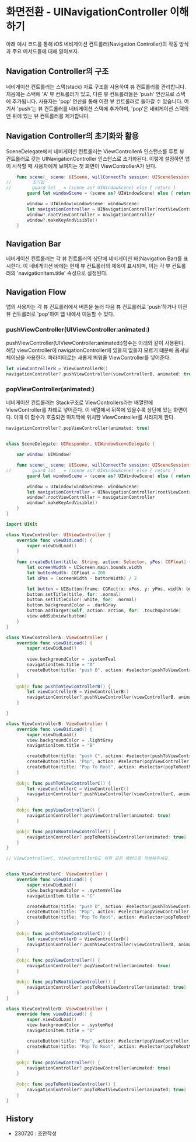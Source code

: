 # 화면전환 - UINavigationController 이해하기

아래 예시 코드를 통해 iOS 네비게이션 컨트롤러(Navigation Controller)의 작동 방식과 주요 메서드들에 대해 알아보자.

## Navigation Controller의 구조
네비게이션 컨트롤러는 스택(stack) 자료 구조를 사용하여 뷰 컨트롤러를 관리합니다. 처음에는 스택에 'A' 뷰 컨트롤러가 있고, 다른 뷰 컨트롤러들은 'push' 연산으로 스택에 추가됩니다. 사용자는 'pop' 연산을 통해 이전 뷰 컨트롤러로 돌아갈 수 있습니다. 여기서 'push'는 뷰 컨트롤러를 네비게이션 스택에 추가하며, 'pop'은 네비게이션 스택의 맨 위에 있는 뷰 컨트롤러를 제거합니다.

## Navigation Controller의 초기화와 활용
SceneDelegate에서 네비게이션 컨트롤러는 ViewControllerA 인스턴스를 루트 뷰 컨트롤러로 갖는 UINavigationController 인스턴스로 초기화된다. 이렇게 설정하면 앱이 시작할 때 사용자에게 보여지는 첫 화면이 ViewControllerA가 된다.


```swift
    func scene(_ scene: UIScene, willConnectTo session: UISceneSession, options connectionOptions: UIScene.ConnectionOptions) {
//        초기값
//        guard let _ = (scene as? UIWindowScene) else { return }
        guard let windowScene = (scene as? UIWindowScene) else { return }

        window = UIWindow(windowScene: windowScene)
        let navigationController = UINavigationController(rootViewController: ViewControllerA())
        window?.rootViewController = navigationController
        window?.makeKeyAndVisible()
    }

```

## Navigation Bar
네비게이션 컨트롤러는 각 뷰 컨트롤러의 상단에 네비게이션 바(Navigation Bar)를 표시한다. 이 네비게이션 바에는 현재 뷰 컨트롤러의 제목이 표시되며, 이는 각 뷰 컨트롤러의 'navigationItem.title' 속성으로 설정된다.

## Navigation Flow
앱의 사용자는 각 뷰 컨트롤러에서 버튼을 눌러 다음 뷰 컨트롤러로 'push'하거나 이전 뷰 컨트롤러로 'pop'하여 앱 내에서 이동할 수 있다.

### pushViewController(UIViewController:animated:)
pushViewController(UIViewController:animated:)함수는 아래와 같이 사용된다.
해당 viewController에 navigationController에 있을지 없을지 모르기 떄문에 옵셔널 체이닝을 사용한다.
파라미터로는 새롭게 띄워줄 ViewController를 넣어준다.

```swift
let viewControllerB = ViewControllerB()
navigationController?.pushViewController(viewControllerB, animated: true)
```


### popViewController(animated:)
네비게이션 컨트롤러는 Stack구조로 ViewControllers라는 배열안에 ViewController를 차례로 넣어준다. 
이 배열에서 뒤쪽에 있을수록 상단에 있는 화면이다.
이때 이 함수가 호출되면 마지막에 위치한 ViewController를 사라지게 한다.

```swift
navigationController?.popViewController(animated: true)
```



```swift

class SceneDelegate: UIResponder, UIWindowSceneDelegate {

    var window: UIWindow?

    func scene(_ scene: UIScene, willConnectTo session: UISceneSession, options connectionOptions: UIScene.ConnectionOptions) {
//        guard let _ = (scene as? UIWindowScene) else { return }
        guard let windowScene = (scene as? UIWindowScene) else { return }

        window = UIWindow(windowScene: windowScene)
        let navigationController = UINavigationController(rootViewController: ViewControllerA())
        window?.rootViewController = navigationController
        window?.makeKeyAndVisible()
    }
}

import UIKit

class ViewController: UIViewController {
    override func viewDidLoad() {
        super.viewDidLoad()
    }
    
    func createButton(title: String, action: Selector, yPos: CGFloat) {
        let screenWidth = UIScreen.main.bounds.width
        let buttonWidth: CGFloat = 200
        let xPos = (screenWidth - buttonWidth) / 2

        let button = UIButton(frame: CGRect(x: xPos, y: yPos, width: buttonWidth, height: 50))
        button.setTitle(title, for: .normal)
        button.setTitleColor(.white, for: .normal)
        button.backgroundColor = .darkGray
        button.addTarget(self, action: action, for: .touchUpInside)
        view.addSubview(button)
    }
}

class ViewControllerA: ViewController {
    override func viewDidLoad() {
        super.viewDidLoad()
        
        view.backgroundColor = .systemTeal
        navigationItem.title = "A"
        createButton(title: "push B", action: #selector(pushToViewControllerB), yPos: 100)
    }
    
    @objc func pushToViewControllerB() {
        let viewControllerB = ViewControllerB()
        navigationController?.pushViewController(viewControllerB, animated: true)
    }

}

class ViewControllerB: ViewController {
    override func viewDidLoad() {
        super.viewDidLoad()
        view.backgroundColor = .lightGray
        navigationItem.title = "B"

        createButton(title: "push C", action: #selector(pushToViewControllerC), yPos: 100)
        createButton(title: "Pop", action: #selector(popViewController), yPos: 200)
        createButton(title: "Pop To Root", action: #selector(popToRootViewController), yPos: 300)
    }
    
    @objc func pushToViewControllerC() {
        let viewControllerC = ViewControllerC()
        navigationController?.pushViewController(viewControllerC, animated: true)
    }

    @objc func popViewController() {
        navigationController?.popViewController(animated: true)
    }

    @objc func popToRootViewController() {
        navigationController?.popToRootViewController(animated: true)
    }
}

// ViewControllerC, ViewControllerD도 위와 같은 패턴으로 작성해주세요.


class ViewControllerC: ViewController {
    override func viewDidLoad() {
        super.viewDidLoad()
        view.backgroundColor = .systemYellow
        navigationItem.title = "C"

        createButton(title: "push D", action: #selector(pushToViewControllerC), yPos: 100)
        createButton(title: "Pop", action: #selector(popViewController), yPos: 200)
        createButton(title: "Pop To Root", action: #selector(popToRootViewController), yPos: 300)
    }
    
    @objc func pushToViewControllerC() {
        let viewControllerD = ViewControllerD()
        navigationController?.pushViewController(viewControllerD, animated: true)
    }

    @objc func popViewController() {
        navigationController?.popViewController(animated: true)
    }

    @objc func popToRootViewController() {
        navigationController?.popToRootViewController(animated: true)
    }
}

class ViewControllerD: ViewController {
    override func viewDidLoad() {
        super.viewDidLoad()
        view.backgroundColor = .systemRed
        navigationItem.title = "D"

        createButton(title: "Pop", action: #selector(popViewController), yPos: 100)
        createButton(title: "Pop To Root", action: #selector(popToRootViewController), yPos: 200)
    }
    
    @objc func popViewController() {
        navigationController?.popViewController(animated: true)
    }

    @objc func popToRootViewController() {
        navigationController?.popToRootViewController(animated: true)
    }
}
```

## History
- 230720 : 초안작성

